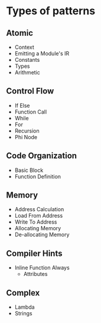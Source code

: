 # Types of patterns

## Atomic
* Context
* Emitting a Module's IR
* Constants
* Types
* Arithmetic

## Control Flow
* If Else
* Function Call
* While
* For
* Recursion
* Phi Node

## Code Organization
* Basic Block
* Function Definition

## Memory
* Address Calculation
* Load From Address
* Write To Address
* Allocating Memory
* De-allocating Memory

## Compiler Hints
* Inline Function Always
  * Attributes

## Complex
* Lambda
* Strings




